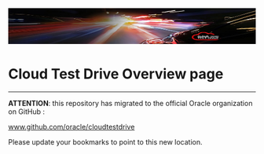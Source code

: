 ![](common/images/customer.logo2.png)
---
# Cloud Test Drive Overview page #



------

**ATTENTION**: this repository has migrated to the official Oracle organization on GitHub : 

www.github.com/oracle/cloudtestdrive

Please update your bookmarks to point to this new location.


